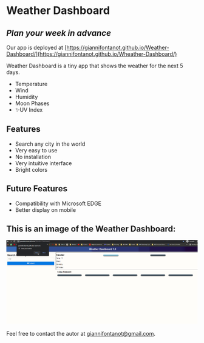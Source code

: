 # Weather Dashboard

## _Plan your week in advance_

Our app is deployed
at [https://giannifontanot.github.io/Weather-Dashboard/](https://giannifontanot.github.io/Wheather-Dashboard/)

Weather Dashboard is a tiny app that shows the weather for the next 5 days.

- Temperature
- Wind
- Humidity
- Moon Phases
- ✨UV Index

## Features

- Search any city in the world
- Very easy to use
- No installation
- Very intuitive interface
- Bright colors

## Future Features

- Compatibility with Microsoft EDGE
- Better display on mobile

## This is an image of the Weather Dashboard:

![Weather-Dashboard.gif](./images/Weather-Dashboard.gif)

Feel free to contact the autor at [giannifontanot@gmail.com](http://mailto:giannifontanot@gmail.com/).


